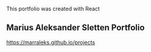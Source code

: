 This portfolio was created with React

## Marius Aleksander Sletten Portfolio

https://marraleks.github.io/projects
